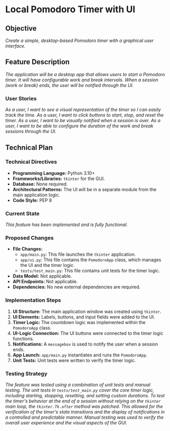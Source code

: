 # Local Pomodoro Timer with UI

## Objective

*Create a simple, desktop-based Pomodoro timer with a graphical user interface.*

## Feature Description

*The application will be a desktop app that allows users to start a Pomodoro timer. It will have configurable work and break intervals. When a session (work or break) ends, the user will be notified through the UI.*

### User Stories

*As a user, I want to see a visual representation of the timer so I can easily track the time.*
*As a user, I want to click buttons to start, stop, and reset the timer.*
*As a user, I want to be visually notified when a session is over.*
*As a user, I want to be able to configure the duration of the work and break sessions through the UI.*

## Technical Plan

### Technical Directives

*   **Programming Language:** Python 3.10+
*   **Frameworks/Libraries:** `tkinter` for the GUI.
*   **Database:** None required.
*   **Architectural Patterns:** The UI will be in a separate module from the main application logic.
*   **Code Style:** PEP 8

### Current State

*This feature has been implemented and is fully functional.*

### Proposed Changes

*   **File Changes:**
    *   `app/main.py`: This file launches the `tkinter` application.
    *   `app/ui.py`: This file contains the `PomodoroApp` class, which manages the UI and the timer logic.
    *   `tests/test_main.py`: This file contains unit tests for the timer logic.
*   **Data Model:** Not applicable.
*   **API Endpoints:** Not applicable.
*   **Dependencies:** No new external dependencies are required.

### Implementation Steps

1.  **UI Structure:** The main application window was created using `tkinter`.
2.  **UI Elements:** Labels, buttons, and input fields were added to the UI.
3.  **Timer Logic:** The countdown logic was implemented within the `PomodoroApp` class.
4.  **UI-Logic Connection:** The UI buttons were connected to the timer logic functions.
5.  **Notifications:** A `messagebox` is used to notify the user when a session ends.
6.  **App Launch:** `app/main.py` instantiates and runs the `PomodoroApp`.
7.  **Unit Tests:** Unit tests were written to verify the timer logic.

### Testing Strategy

*The feature was tested using a combination of unit tests and manual testing. The unit tests in `tests/test_main.py` cover the core timer logic, including starting, stopping, resetting, and setting custom durations. To test the timer's behavior at the end of a session without relying on the `tkinter` main loop, the `tkinter.Tk.after` method was patched. This allowed for the verification of the timer's state transitions and the display of notifications in a controlled and predictable manner. Manual testing was used to verify the overall user experience and the visual aspects of the GUI.*
